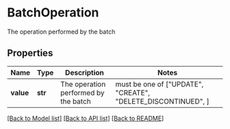 # BatchOperation

The operation performed by the batch

## Properties
Name | Type | Description | Notes
------------ | ------------- | ------------- | -------------
**value** | **str** | The operation performed by the batch |  must be one of ["UPDATE", "CREATE", "DELETE_DISCONTINUED", ]

[[Back to Model list]](../README.md#documentation-for-models) [[Back to API list]](../README.md#documentation-for-api-endpoints) [[Back to README]](../README.md)


